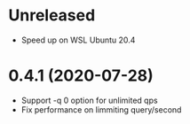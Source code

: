 # Unreleased

- Speed up on WSL Ubuntu 20.4

# 0.4.1 (2020-07-28)

- Support -q 0 option for unlimited qps
- Fix performance on limmiting query/second
